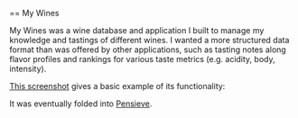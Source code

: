 == My Wines

My Wines was a wine database and application I built to manage my knowledge and tastings of different wines. I wanted a more structured data format than was offered by other applications, such as tasting notes along flavor profiles and rankings for various taste metrics (e.g. acidity, body, intensity).

[This screenshot](https://github.com/nsrivast/mywines/blob/master/app/assets/images/wine.png) gives a basic example of its functionality:

It was eventually folded into [Pensieve](http://pensiev.com/).

